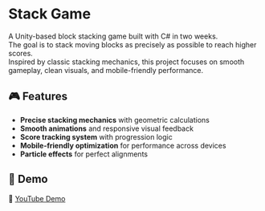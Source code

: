 # Stack Game

A Unity-based block stacking game built with C# in two weeks.  
The goal is to stack moving blocks as precisely as possible to reach higher scores.  
Inspired by classic stacking mechanics, this project focuses on smooth gameplay, clean visuals, and mobile-friendly performance.  

## 🎮 Features
- **Precise stacking mechanics** with geometric calculations  
- **Smooth animations** and responsive visual feedback  
- **Score tracking system** with progression logic  
- **Mobile-friendly optimization** for performance across devices  
- **Particle effects** for perfect alignments  

## 📸 Demo
🎥 [YouTube Demo](https://youtu.be/PIf5rIx2rYc)
